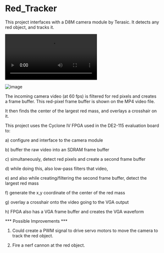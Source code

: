 # Red_Tracker

This project interfaces with a D8M camera module by Terasic. It detects any red object, and tracks it.

![Demo_video](https://github.com/delhatch/Red_Tracker/blob/master/aaa_demo_video.mp4)

![image](https://github.com/delhatch/Red_Tracker/blob/master/screenshot.JPG)

The incoming camera video (at 60 fps) is filtered for red pixels and creates a frame buffer. This red-pixel frame buffer is shown on the MP4 video file.

It then finds the center of the largest red mass, and overlays a crosshair on it.

This project uses the Cyclone IV FPGA used in the DE2-115 evaluation board to:

a) configure and interface to the camera module

b) buffer the raw video into an SDRAM frame buffer

c) simultaneously, detect red pixels and create a second frame buffer

d) while doing this, also low-pass filters that video,

e) and also while creating/filtering the second frame buffer, detect the largest red mass

f) generate the x,y coordinate of the center of the red mass

g) overlay a crosshair onto the video going to the VGA output

h) FPGA also has a VGA frame buffer and creates the VGA waveform


*** Possible Improvements ***

1) Could create a PWM signal to drive servo motors to move the camera to track the red object.

2) Fire a nerf cannon at the red object.

